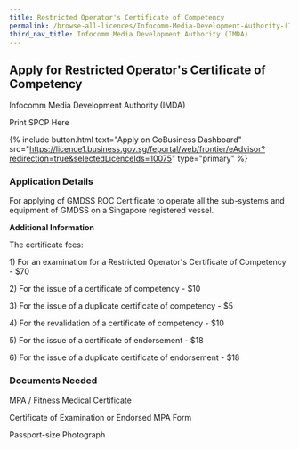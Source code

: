 ```yaml
---
title: Restricted Operator's Certificate of Competency
permalink: /browse-all-licences/Infocomm-Media-Development-Authority-(IMDA)/Restricted-Operator's-Certificate-of-Competency
third_nav_title: Infocomm Media Development Authority (IMDA)
---
```


## Apply for Restricted Operator's Certificate of Competency

Infocomm Media Development Authority (IMDA)

Print SPCP Here


{% include button.html text="Apply on GoBusiness Dashboard" src="https://licence1.business.gov.sg/feportal/web/frontier/eAdvisor?redirection=true&selectedLicenceIds=10075" type="primary" %}

### Application Details

<p>For applying of GMDSS ROC Certificate to operate all the sub-systems and equipment of GMDSS on a Singapore registered vessel.</p>

**Additional Information**

<p>The certificate fees:</p>
<p>1) For an examination for a Restricted Operator's Certificate of Competency - $70</p>
<p>2) For the issue of a certificate of competency - $10</p>
<p>3) For the issue of a duplicate certificate of competency - $5</p>
<p>4) For the revalidation of a certificate of competency - $10</p>
<p>5) For the issue of a certificate of endorsement - $18</p>
<p>6) For the issue of a duplicate certificate of endorsement - $18</p>

### Documents Needed

MPA / Fitness Medical Certificate

Certificate of Examination or Endorsed MPA Form

Passport-size Photograph

